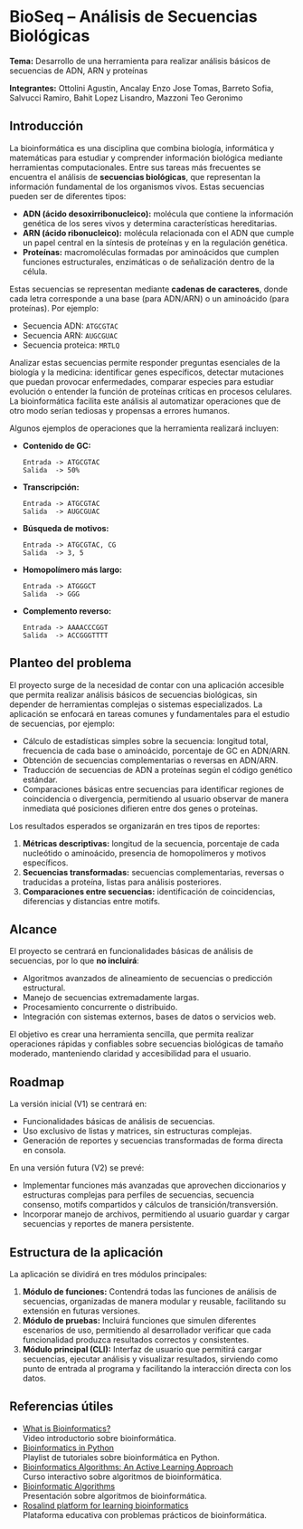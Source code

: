 # BioSeq – Análisis de Secuencias Biológicas

**Tema:** Desarrollo de una herramienta para realizar análisis básicos de secuencias de ADN, ARN y proteínas

**Integrantes:** Ottolini Agustin, Ancalay Enzo Jose Tomas, Barreto Sofia, Salvucci Ramiro, Bahit Lopez Lisandro, Mazzoni Teo Geronimo

## Introducción

La bioinformática es una disciplina que combina biología, informática y matemáticas para estudiar y comprender información biológica mediante herramientas computacionales. Entre sus tareas más frecuentes se encuentra el análisis de **secuencias biológicas**, que representan la información fundamental de los organismos vivos. Estas secuencias pueden ser de diferentes tipos:

- **ADN (ácido desoxirribonucleico):** molécula que contiene la información genética de los seres vivos y determina características hereditarias.
- **ARN (ácido ribonucleico):** molécula relacionada con el ADN que cumple un papel central en la síntesis de proteínas y en la regulación genética.
- **Proteínas:** macromoléculas formadas por aminoácidos que cumplen funciones estructurales, enzimáticas o de señalización dentro de la célula.

Estas secuencias se representan mediante **cadenas de caracteres**, donde cada letra corresponde a una base (para ADN/ARN) o un aminoácido (para proteínas). Por ejemplo:

- Secuencia ADN: `ATGCGTAC`
- Secuencia ARN: `AUGCGUAC`
- Secuencia proteica: `MRTLQ`

Analizar estas secuencias permite responder preguntas esenciales de la biología y la medicina: identificar genes específicos, detectar mutaciones que puedan provocar enfermedades, comparar especies para estudiar evolución o entender la función de proteínas críticas en procesos celulares. La bioinformática facilita este análisis al automatizar operaciones que de otro modo serían tediosas y propensas a errores humanos.

Algunos ejemplos de operaciones que la herramienta realizará incluyen:

- **Contenido de GC:**

  ```text
  Entrada -> ATGCGTAC
  Salida  -> 50%
  ```

- **Transcripción:**
  ```text
  Entrada -> ATGCGTAC
  Salida  -> AUGCGUAC
  ```
- **Búsqueda de motivos:**
  ```text
  Entrada -> ATGCGTAC, CG
  Salida  -> 3, 5
  ```
- **Homopolímero más largo:**
  ```text
  Entrada -> ATGGGCT
  Salida  -> GGG
  ```
  
- **Complemento reverso:**
  ```text
  Entrada -> AAAACCCGGT
  Salida  -> ACCGGGTTTT
  ```

## Planteo del problema

El proyecto surge de la necesidad de contar con una aplicación accesible que permita realizar análisis básicos de secuencias biológicas, sin depender de herramientas complejas o sistemas especializados. La aplicación se enfocará en tareas comunes y fundamentales para el estudio de secuencias, por ejemplo:

- Cálculo de estadísticas simples sobre la secuencia: longitud total, frecuencia de cada base o aminoácido, porcentaje de GC en ADN/ARN.
- Obtención de secuencias complementarias o reversas en ADN/ARN.
- Traducción de secuencias de ADN a proteínas según el código genético estándar.
- Comparaciones básicas entre secuencias para identificar regiones de coincidencia o divergencia, permitiendo al usuario observar de manera inmediata qué posiciones difieren entre dos genes o proteínas.

Los resultados esperados se organizarán en tres tipos de reportes:

1. **Métricas descriptivas:** longitud de la secuencia, porcentaje de cada nucleótido o aminoácido, presencia de homopolímeros y motivos específicos.
2. **Secuencias transformadas:** secuencias complementarias, reversas o traducidas a proteína, listas para análisis posteriores.
3. **Comparaciones entre secuencias:** identificación de coincidencias, diferencias y distancias entre motifs.

## Alcance

El proyecto se centrará en funcionalidades básicas de análisis de secuencias, por lo que **no incluirá**:

- Algoritmos avanzados de alineamiento de secuencias o predicción estructural.
- Manejo de secuencias extremadamente largas.
- Procesamiento concurrente o distribuido.
- Integración con sistemas externos, bases de datos o servicios web.

El objetivo es crear una herramienta sencilla, que permita realizar operaciones rápidas y confiables sobre secuencias biológicas de tamaño moderado, manteniendo claridad y accesibilidad para el usuario.

## Roadmap

La versión inicial (V1) se centrará en:

- Funcionalidades básicas de análisis de secuencias.
- Uso exclusivo de listas y matrices, sin estructuras complejas.
- Generación de reportes y secuencias transformadas de forma directa en consola.

En una versión futura (V2) se prevé:

- Implementar funciones más avanzadas que aprovechen diccionarios y estructuras complejas para perfiles de secuencias, secuencia consenso, motifs compartidos y cálculos de transición/transversión.
- Incorporar manejo de archivos, permitiendo al usuario guardar y cargar secuencias y reportes de manera persistente.

## Estructura de la aplicación

La aplicación se dividirá en tres módulos principales:

1. **Módulo de funciones:** Contendrá todas las funciones de análisis de secuencias, organizadas de manera modular y reusable, facilitando su extensión en futuras versiones.
2. **Módulo de pruebas:** Incluirá funciones que simulen diferentes escenarios de uso, permitiendo al desarrollador verificar que cada funcionalidad produzca resultados correctos y consistentes.
3. **Módulo principal (CLI):** Interfaz de usuario que permitirá cargar secuencias, ejecutar análisis y visualizar resultados, sirviendo como punto de entrada al programa y facilitando la interacción directa con los datos.

## Referencias útiles

- [What is Bioinformatics?](https://www.youtube.com/watch?v=W-Ov2cUaYQY)  
  Video introductorio sobre bioinformática.
- [Bioinformatics in Python](https://www.youtube.com/playlist?list=PLpSOMAcxEB_jUKMvdl8rHqNiZXFIrtd5G)  
  Playlist de tutoriales sobre bioinformática en Python.
- [Bioinformatics Algorithms: An Active Learning Approach](https://cogniterra.org/course/64/promo)  
  Curso interactivo sobre algoritmos de bioinformática.
- [Bioinformatic Algorithms](https://www.cl.cam.ac.uk/~pl219/Bioinformatics2015.pdf)  
  Presentación sobre algoritmos de bioinformática.
- [Rosalind platform for learning bioinformatics](https://rosalind.info/problems/locations/)  
  Plataforma educativa con problemas prácticos de bioinformática.
